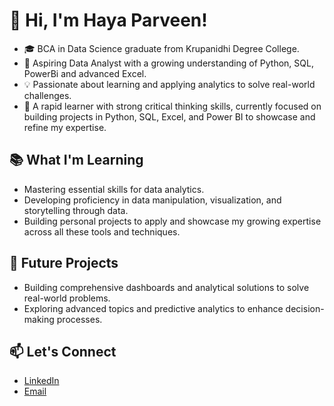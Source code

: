 # 👋 Hi, I'm Haya Parveen!
- 🎓 BCA in Data Science graduate from Krupanidhi Degree College.
- 🚀 Aspiring Data Analyst with a growing understanding of Python, SQL, PowerBi and advanced Excel.
- 💡 Passionate about learning and applying analytics to solve real-world challenges.
- 🌱 A rapid learner with strong critical thinking skills, currently focused on building projects in Python, SQL, Excel, and Power BI to showcase and refine my expertise.

## 📚 What I'm Learning
- Mastering essential skills for data analytics.
- Developing proficiency in data manipulation, visualization, and storytelling through data.
- Building personal projects to apply and showcase my growing expertise across all these tools and techniques.

## 🚀 Future Projects
- Building comprehensive dashboards and analytical solutions to solve real-world problems.
- Exploring advanced topics and predictive analytics to enhance decision-making processes.

## 📫 Let's Connect
- [LinkedIn](https://www.linkedin.com/in/hayaparveen)
- [Email](mailto:parveenhaya01@gmail.com)
